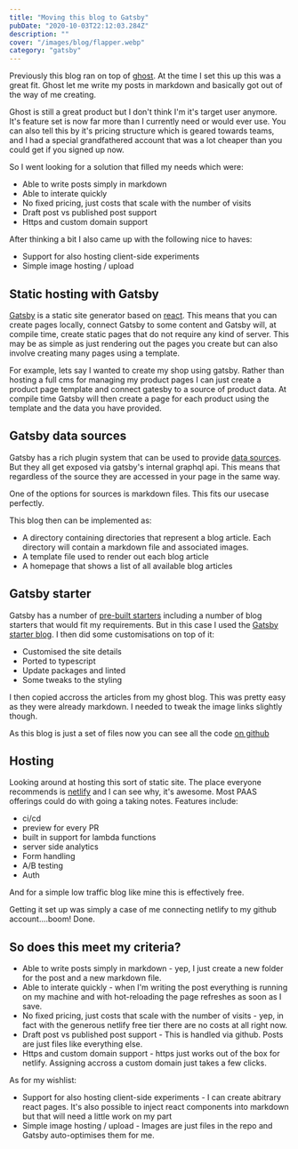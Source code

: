 ```yaml
---
title: "Moving this blog to Gatsby"
pubDate: "2020-10-03T22:12:03.284Z"
description: ""
cover: "/images/blog/flapper.webp"
category: "gatsby"
---
```


Previously this blog ran on top of [ghost](https://ghost.org/). At the time I set this up this was a great fit. Ghost let me write my posts in markdown and basically got out of the way of me creating.

Ghost is still a great product but I don't think I'm it's target user anymore. It's feature set is now far more than I currently need or would ever use. You can also tell this by it's pricing structure which is geared towards teams, and I had a special grandfathered account that was a lot cheaper than you could get if you signed up now.

So I went looking for a solution that filled my needs which were:

- Able to write posts simply in markdown
- Able to interate quickly
- No fixed pricing, just costs that scale with the number of visits
- Draft post vs published post support
- Https and custom domain support

After thinking a bit I also came up with the following nice to haves:

- Support for also hosting client-side experiments
- Simple image hosting / upload

## Static hosting with Gatsby

[Gatsby](https://www.gatsbyjs.com/) is a static site generator based on [react](https://reactjs.org/). This means that you can create pages locally, connect Gatsby to some content and Gatsby will, at compile time, create static pages that do not require any kind of server. This may be as simple as just rendering out the pages you create but can also involve creating many pages using a template.

For example, lets say I wanted to create my shop using gatsby. Rather than hosting a full cms for managing my product pages I can just create a product page template and connect gatesby to a source of product data. At compile time Gatsby will then create a page for each product using the template and the data you have provided.

## Gatsby data sources

Gatsby has a rich plugin system that can be used to provide [data sources](https://www.gatsbyjs.com/docs/content-and-data/). But they all get exposed via gatsby's internal graphql api. This means that regardless of the source they are accessed in your page in the same way.

One of the options for sources is markdown files. This fits our usecase perfectly.

This blog then can be implemented as:

- A directory containing directories that represent a blog article. Each directory will contain a markdown file and associated images.
- A template file used to render out each blog article
- A homepage that shows a list of all available blog articles

## Gatsby starter

Gatsby has a number of [pre-built starters](https://www.gatsbyjs.com/starters/?v=2) including a number of blog starters that would fit my requirements. But in this case I used the [Gatsby starter blog](https://www.gatsbyjs.com/starters/gatsbyjs/gatsby-starter-blog/). I then did some customisations on top of it:

- Customised the site details
- Ported to typescript
- Update packages and linted
- Some tweaks to the styling

I then copied accross the articles from my ghost blog. This was pretty easy as they were already markdown. I needed to tweak the image links slightly though.

As this blog is just a set of files now you can see all the code [on github](https://github.com/stevejhiggs/blog)

## Hosting

Looking around at hosting this sort of static site. The place everyone recommends is [netlify](https://www.netlify.com/) and I can see why, it's awesome. Most PAAS offerings could do with going a taking notes. Features include:

- ci/cd
- preview for every PR
- built in support for lambda functions
- server side analytics
- Form handling
- A/B testing
- Auth

And for a simple low traffic blog like mine this is effectively free.

Getting it set up was simply a case of me connecting netlify to my github account....boom! Done.

## So does this meet my criteria?

- Able to write posts simply in markdown - yep, I just create a new folder for the post and a new markdown file.
- Able to interate quickly - when I'm writing the post everything is running on my machine and with hot-reloading the page refreshes as soon as I save.
- No fixed pricing, just costs that scale with the number of visits - yep, in fact with the generous netlify free tier there are no costs at all right now.
- Draft post vs published post support - This is handled via github. Posts are just files like everything else.
- Https and custom domain support - https just works out of the box for netlify. Assigning accross a custom domain just takes a few clicks.

As for my wishlist:

- Support for also hosting client-side experiments - I can create abitrary react pages. It's also possible to inject react components into markdown but that will need a little work on my part
- Simple image hosting / upload - Images are just files in the repo and Gatsby auto-optimises them for me.
